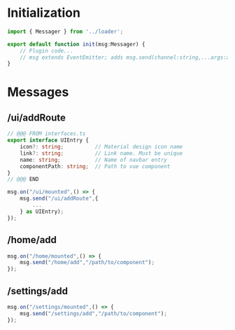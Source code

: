 # Initialization
```typescript
import { Messager } from '../loader';

export default function init(msg:Messager) {
    // Plugin code...
    // msg extends EventEmitter; adds msg.send(channel:string,...args:any) which also communicates with the renderer process
}
```

# Messages

## /ui/addRoute
```typescript
// @@@ FROM interfaces.ts
export interface UIEntry {
    icon?: string;          // Material design icon name
    link?: string;          // Link name. Must be unique
    name: string;           // Name of navbar entry
    componentPath: string;  // Path to vue component
}
// @@@ END

msg.on("/ui/mounted",() => {
    msg.send("/ui/addRoute",{
        ...
    } as UIEntry);
});
```

## /home/add
```typescript
msg.on("/home/mounted",() => {
    msg.send("/home/add","/path/to/component");
});
```

## /settings/add
```typescript
msg.on("/settings/mounted",() => {
    msg.send("/settings/add","/path/to/component");
});
```
